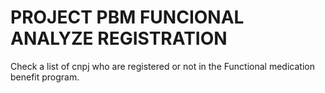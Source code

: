 # PROJECT PBM FUNCIONAL ANALYZE REGISTRATION

Check a list of cnpj who are registered or not in the Functional medication benefit program.
